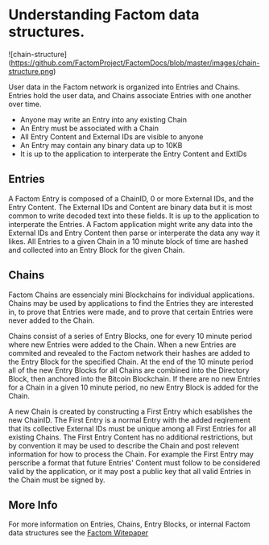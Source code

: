Understanding Factom data structures.
===
![chain-structure] (https://github.com/FactomProject/FactomDocs/blob/master/images/chain-structure.png)


User data in the Factom network is organized into Entries and Chains. Entries hold the user data, and Chains associate Entries with one another over time.

* Anyone may write an Entry into any existing Chain
* An Entry must be associated with a Chain
* All Entry Content and External IDs are visible to anyone
* An Entry may contain any binary data up to 10KB
* It is up to the application to interperate the Entry Content and ExtIDs

Entries
---
A Factom Entry is composed of a ChainID, 0 or more External IDs, and the Entry Content. The External IDs and Content are binary data but it is most common to write decoded text into these fields. It is up to the application to interperate the Entries. A Factom application might write any data into the External IDs and Entry Content then parse or interperate the data any way it likes. All Entries to a given Chain in a 10 minute block of time are hashed and collected into an Entry Block for the given Chain. 

Chains
---
Factom Chains are essencialy mini Blockchains for individual applications. Chains may be used by applications to find the Entries they are interested in, to prove that Entries were made, and to prove that certain Entries were never added to the Chain.

Chains consist of a series of Entry Blocks, one for every 10 minute period where new Entries were added to the Chain. When a new Entries are commited and revealed to the Factom network their hashes are added to the Entry Block for the specified Chain. At the end of the 10 minute period all of the new Entry Blocks for all Chains are combined into the Directory Block, then anchored into the Bitcoin Blockchain. If there are no new Entries for a Chain in a given 10 minute period, no new Entry Block is added for the Chain.

A new Chain is created by constructing a First Entry which esablishes the new ChainID. The First Entry is a normal Entry with the added reqirement that its collective External IDs must be unique among all First Entries for all existing Chains. The First Entry Content has no additional restrictions, but by convention it may be used to describe the Chain and post relevent information for how to process the Chain. For example the First Entry may perscribe a format that future Entries' Content must follow to be considered valid by the application, or it may post a public key that all valid Entries in the Chain must be signed by.

More Info
---
For more information on Entries, Chains, Entry Blocks, or internal Factom data structures see the [Factom Witepaper](https://github.com/FactomProject/FactomDocs/blob/master/Factom_Whitepaper.pdf)
